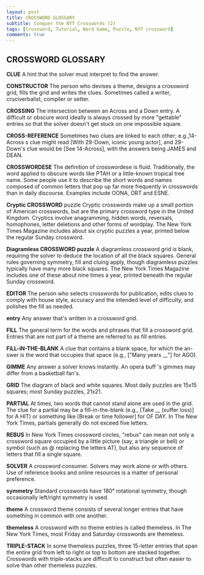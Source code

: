```yaml
---
layout: post
title: CROSSWORD GLOSSARY
subtitle: Conquer the NYT Crosswords (2)
tags: [Crossword, Tutorial, Word Game, Puzzle, NYT crossword]
comments: true
---
```






## **CROSSWORD GLOSSARY**

**CLUE** A hint that the solver must interpret to find the answer.

**CONSTRUCTOR** The person who devises a theme, designs a crossword
grid, fills the grid and writes the clues. Sometimes called a writer, cruciverbalist, compiler or setter.

**CROSSING** The intersection between an Across and a Down entry. A difficult or obscure word ideally is always crossed by more "gettable" entries so that the solver doesn't get stuck on one impossible square.

**CROSS-REFERENCE** Sometimes two clues are linked to each other; e.g.,14- Across s clue might read [With 29-Down, iconic young actor], and 29-Down's clue would be [See 14-Across], with the answers being JAMES and DEAN.

**CROSSWORDESE** The definition of crosswordese is fluid. Traditionally, the word applied to obscure words like PTAH or a little-known tropical tree name. Some people use it to describe the short words and names composed of common letters that pop up far more frequently in crosswords than in daily discourse. Examples include OONA, ORT and ESNE.

**Cryptic CROSSWORD** puzzle Cryptic crosswords make up a small portion of American crosswords, but are the primary crossword type in the United Kingdom. Cryptics involve anagramming, hidden words, reversals, homophones, letter deletions and other forms of wordplay. The New York Times Magazine includes about six cryptic puzzles a year, printed below the regular Sunday crossword.

**Diagramless CROSSWORD puzzle** A diagramless crossword grid is blank, requiring the solver to deduce the location of all the black squares. General rules governing symmetry, fill and cluing apply, though diagramless puzzles typically have many more black squares. The New York Times Magazine includes one of these about nine times a year, printed beneath
 the regular Sunday crossword.

**EDITOR** The person who selects crosswords for publication, edits clues to comply with house style, accuracy and the intended level of difficulty, and polishes the fill as needed.

**entry** Any answer that's written in a crossword grid.

**FILL** The general term for the words and phrases that fill a crossword grid. Entries that are not part of a theme are referred to as fill entries.

**FiLL-iN-THE-BLANK** A clue that contains a blank space, for which the an-
swer is the word that occupies that space (e.g., ["Many years __"] for AGO).

**GIMME** Any answer a solver knows instantly. An opera buff 's gimmes
may differ from a basketball fan's.

**GRID** The diagram of black and white squares. Most daily puzzles are
15x15 squares; most Sunday puzzles, 21x21.

**PARTIAL** At times, two words that cannot stand alone are used in the grid.
The clue for a partial may be a fill-in-the-blank (e.g., [Take __ (suffer loss)] for A HIT) or something like [Break or time follower] for OF DAY. In The New York Times, partials generally do not exceed five letters.

**REBUS** In New York Times crossword circles, "rebus" can mean not only a crossword square occupied by a little picture (say, a triangle or bell) or symbol (such as @ replacing the letters AT), but also any sequence of letters that fill a single square.

**SOLVER** A crossword consumer. Solvers may work alone or with others. Use of reference books and online resources is a matter of personal preference.

**symmetry** Standard crosswords have 180° rotational symmetry, though occasionally left/right symmetry is used.

**theme** A crossword theme consists of several longer entries that have something in common with one another.

**themeless** A crossword with no theme entries is called themeless. In The New York Times, most Friday and Saturday crosswords are themeless.

**TRIPLE-STACK** In some themeless puzzles, three 15-letter entries that span the entire grid from left to right or top to bottom are stacked together. Crosswords with triple-stacks are difficult to construct but often easier to solve than other themeless puzzles.
